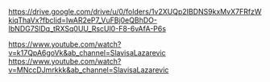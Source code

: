 https://drive.google.com/drive/u/0/folders/1v2XUQp2IBDNS9kxMvX7FRfzWkiqThaVx?fbclid=IwAR2eP7_VuFBj0eQBhDO-IbNDG7SlDq_tRXSq0UU_RscUl0-F8-6vAfA-P6s



https://www.youtube.com/watch?v=k17QpA6goVk&ab_channel=SlavisaLazarevic
https://www.youtube.com/watch?v=MNccDJmrkkk&ab_channel=SlavisaLazarevic

